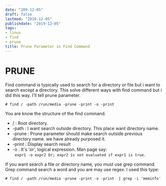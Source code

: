```yaml
---
date: "209-12-05"
draft: false
lastmod: "2019-12-05"
publishdate: "2019-12-05"
tags:
- linux
- find
- prune
title: Prune Parameter in Find Command
---
```


# PRUNE

Find command is typically used to search for a directory or file but i want to search except a directory. This solve different ways with find command but i did this way. I'll tell prune parameter.

``` 
# find / -path /run/media -prune -print -o -print 
```

You are know the structure of the find command.

+ / : Root directory.
+ -path : I want search  outside directory. This place want directory name.
+ -prune : Prune parameter should make search outside previous directory name. we have already purposed it.
+ -print : Display search result
+ -o : It's 'or', logical expression. Man page say:  
        ``` 
		expr1 -o expr2
             	Or; expr2 is not evaluated if expr1 is true.
        ```

If you want search a file or directory name, you must use grep command. Grep command  search a word and you are may use regex. I used this type:

``` 
# find / -path /run/media -prune -print -o -print  | grep -i 'meminfo' 
```
